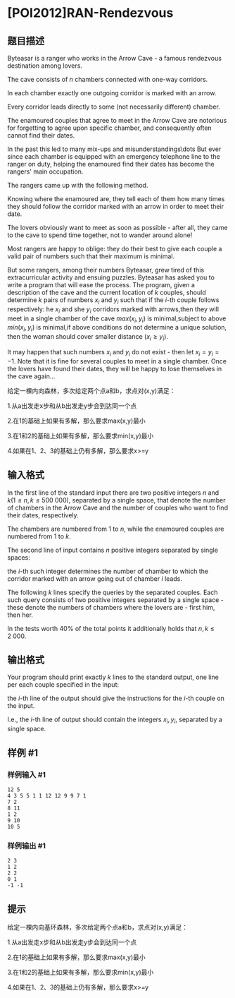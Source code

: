 # [POI2012]RAN-Rendezvous

## 题目描述

Byteasar is a ranger who works in the Arrow Cave - a famous rendezvous destination among lovers.

The cave consists of $n$ chambers connected with one-way corridors.

In each chamber exactly one outgoing corridor is marked with an arrow.

Every corridor leads directly to some (not necessarily different) chamber.

The enamoured couples that agree to meet in the Arrow Cave are notorious for forgetting to agree upon    specific chamber, and consequently often cannot find their dates.

In the past this led to many mix-ups and misunderstandings\dots    But ever since each chamber is equipped with an emergency telephone line to the ranger on duty,    helping the enamoured find their dates has become the rangers' main occupation.

The rangers came up with the following method.

Knowing where the enamoured are, they tell each of them how many times they should follow the corridor marked with an arrow in order to meet their date.

The lovers obviously want to meet as soon as possible - after all, they came to the cave to spend time together, not to wander around alone!

Most rangers are happy to oblige: they do their best to give each couple a valid pair of numbers such that their maximum is minimal.

But some rangers, among their numbers Byteasar, grew tired of this extracurricular activity and ensuing puzzles.  Byteasar has asked you to write a program    that will ease the process.  The program, given a description of the cave and the current location of $k$ couples,    should determine $k$ pairs of numbers $x_i$ and $y_i$ such that if the $i$-th couple follows respectively: he $x_i$ and she $y_i$ corridors marked with arrows,then they will meet in a single chamber of the cave $max(x_i,y_i)$ is minimal,subject to above $min(x_i,y_i)$ is minimal,if above conditions do not determine a unique solution, then the woman should cover smaller distance ($x_i\ge y_i$).

It may happen that such numbers $x_i$ and $y_i$ do not exist - then let $x_i=y_i=-1$.  Note that it is fine for several couples    to meet in a single chamber.  Once the lovers have found their dates, they will be happy to lose themselves in the cave again...

给定一棵内向森林，多次给定两个点a和b，求点对(x,y)满足：


1.从a出发走x步和从b出发走y步会到达同一个点


2.在1的基础上如果有多解，那么要求max(x,y)最小


3.在1和2的基础上如果有多解，那么要求min(x,y)最小


4.如果在1、2、3的基础上仍有多解，那么要求x>=y


## 输入格式

In the first line of the standard input there are two positive integers $n$ and $k$($1\le n,k\le 500\ 000$), separated by a single space, that denote   the number of chambers in the Arrow Cave and the number of couples who want to find their dates, respectively.

The chambers are numbered from 1 to $n$, while the enamoured couples are numbered from 1 to $k$.

The second line of input contains $n$ positive integers separated by single spaces:

the $i$-th such integer determines the number of chamber to which the corridor marked with an arrow going out of chamber $i$ leads.

The following $k$ lines specify the queries by the separated couples. Each such query consists of two positive integers separated by a single space - these denote the numbers of chambers where the lovers are - first him, then her.

In the tests worth 40% of the total points it additionally holds that $n,k\le 2\ 000$.


## 输出格式

Your program should print exactly $k$ lines to the standard output,   one line per each couple specified in the input:

the $i$-th line of the output should give the instructions for the $i$-th couple on the input.

I.e., the $i$-th line of output should contain the integers $x_i,y_i$, separated by a single space.


## 样例 #1

### 样例输入 #1
```
12 5
4 3 5 5 1 1 12 12 9 9 7 1
7 2
8 11
1 2
9 10
10 5
```

### 样例输出 #1

```
2 3
1 2
2 2
0 1
-1 -1
```

## 提示

给定一棵内向基环森林，多次给定两个点a和b，求点对(x,y)满足：

1.从a出发走x步和从b出发走y步会到达同一个点

2.在1的基础上如果有多解，那么要求max(x,y)最小

3.在1和2的基础上如果有多解，那么要求min(x,y)最小

4.如果在1、2、3的基础上仍有多解，那么要求x>=y

